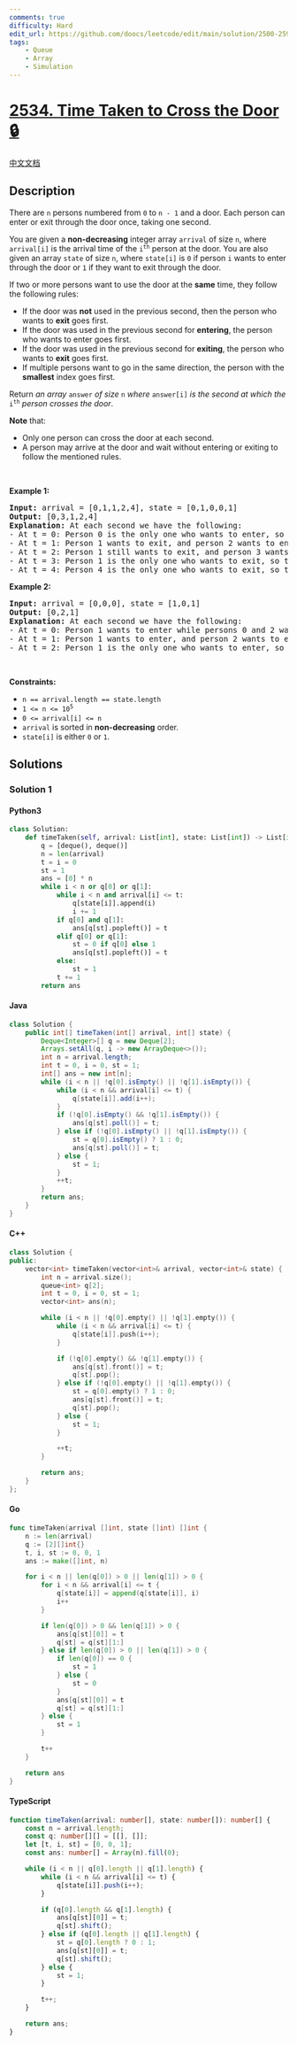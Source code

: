 ```yaml
---
comments: true
difficulty: Hard
edit_url: https://github.com/doocs/leetcode/edit/main/solution/2500-2599/2534.Time%20Taken%20to%20Cross%20the%20Door/README_EN.md
tags:
    - Queue
    - Array
    - Simulation
---
```


<!-- problem:start -->

# [2534. Time Taken to Cross the Door 🔒](https://leetcode.com/problems/time-taken-to-cross-the-door)

[中文文档](/solution/2500-2599/2534.Time%20Taken%20to%20Cross%20the%20Door/README.md)

## Description

<!-- description:start -->

<p>There are <code>n</code> persons numbered from <code>0</code> to <code>n - 1</code> and a door. Each person can enter or exit through the door once, taking one second.</p>

<p>You are given a <strong>non-decreasing</strong> integer array <code>arrival</code> of size <code>n</code>, where <code>arrival[i]</code> is the arrival time of the <code>i<sup>th</sup></code> person at the door. You are also given an array <code>state</code> of size <code>n</code>, where <code>state[i]</code> is <code>0</code> if person <code>i</code> wants to enter through the door or <code>1</code> if they want to exit through the door.</p>

<p>If two or more persons want to use the door at the <strong>same</strong> time, they follow the following rules:</p>

<ul>
	<li>If the door was <strong>not</strong> used in the previous second, then the person who wants to <strong>exit</strong> goes first.</li>
	<li>If the door was used in the previous second for <strong>entering</strong>, the person who wants to enter goes first.</li>
	<li>If the door was used in the previous second for <strong>exiting</strong>, the person who wants to <strong>exit</strong> goes first.</li>
	<li>If multiple persons want to go in the same direction, the person with the <strong>smallest</strong> index goes first.</li>
</ul>

<p>Return <em>an array </em><code>answer</code><em> of size </em><code>n</code><em> where </em><code>answer[i]</code><em> is the second at which the </em><code>i<sup>th</sup></code><em> person crosses the door</em>.</p>

<p><strong>Note</strong> that:</p>

<ul>
	<li>Only one person can cross the door at each second.</li>
	<li>A person may arrive at the door and wait without entering or exiting to follow the mentioned rules.</li>
</ul>

<p>&nbsp;</p>
<p><strong>Example 1:</strong></p>

<pre>
<strong>Input:</strong> arrival = [0,1,1,2,4], state = [0,1,0,0,1]
<strong>Output:</strong> [0,3,1,2,4]
<strong>Explanation:</strong> At each second we have the following:
- At t = 0: Person 0 is the only one who wants to enter, so they just enter through the door.
- At t = 1: Person 1 wants to exit, and person 2 wants to enter. Since the door was used the previous second for entering, person 2 enters.
- At t = 2: Person 1 still wants to exit, and person 3 wants to enter. Since the door was used the previous second for entering, person 3 enters.
- At t = 3: Person 1 is the only one who wants to exit, so they just exit through the door.
- At t = 4: Person 4 is the only one who wants to exit, so they just exit through the door.
</pre>

<p><strong>Example 2:</strong></p>

<pre>
<strong>Input:</strong> arrival = [0,0,0], state = [1,0,1]
<strong>Output:</strong> [0,2,1]
<strong>Explanation:</strong> At each second we have the following:
- At t = 0: Person 1 wants to enter while persons 0 and 2 want to exit. Since the door was not used in the previous second, the persons who want to exit get to go first. Since person 0 has a smaller index, they exit first.
- At t = 1: Person 1 wants to enter, and person 2 wants to exit. Since the door was used in the previous second for exiting, person 2 exits.
- At t = 2: Person 1 is the only one who wants to enter, so they just enter through the door.
</pre>

<p>&nbsp;</p>
<p><strong>Constraints:</strong></p>

<ul>
	<li><code>n == arrival.length == state.length</code></li>
	<li><code>1 &lt;= n &lt;= 10<sup>5</sup></code></li>
	<li><code>0 &lt;= arrival[i] &lt;= n</code></li>
	<li><code>arrival</code> is sorted in <strong>non-decreasing</strong> order.</li>
	<li><code>state[i]</code> is either <code>0</code> or <code>1</code>.</li>
</ul>

<!-- description:end -->

## Solutions

<!-- solution:start -->

### Solution 1

<!-- tabs:start -->

#### Python3

```python
class Solution:
    def timeTaken(self, arrival: List[int], state: List[int]) -> List[int]:
        q = [deque(), deque()]
        n = len(arrival)
        t = i = 0
        st = 1
        ans = [0] * n
        while i < n or q[0] or q[1]:
            while i < n and arrival[i] <= t:
                q[state[i]].append(i)
                i += 1
            if q[0] and q[1]:
                ans[q[st].popleft()] = t
            elif q[0] or q[1]:
                st = 0 if q[0] else 1
                ans[q[st].popleft()] = t
            else:
                st = 1
            t += 1
        return ans
```

#### Java

```java
class Solution {
    public int[] timeTaken(int[] arrival, int[] state) {
        Deque<Integer>[] q = new Deque[2];
        Arrays.setAll(q, i -> new ArrayDeque<>());
        int n = arrival.length;
        int t = 0, i = 0, st = 1;
        int[] ans = new int[n];
        while (i < n || !q[0].isEmpty() || !q[1].isEmpty()) {
            while (i < n && arrival[i] <= t) {
                q[state[i]].add(i++);
            }
            if (!q[0].isEmpty() && !q[1].isEmpty()) {
                ans[q[st].poll()] = t;
            } else if (!q[0].isEmpty() || !q[1].isEmpty()) {
                st = q[0].isEmpty() ? 1 : 0;
                ans[q[st].poll()] = t;
            } else {
                st = 1;
            }
            ++t;
        }
        return ans;
    }
}
```

#### C++

```cpp
class Solution {
public:
    vector<int> timeTaken(vector<int>& arrival, vector<int>& state) {
        int n = arrival.size();
        queue<int> q[2];
        int t = 0, i = 0, st = 1;
        vector<int> ans(n);

        while (i < n || !q[0].empty() || !q[1].empty()) {
            while (i < n && arrival[i] <= t) {
                q[state[i]].push(i++);
            }

            if (!q[0].empty() && !q[1].empty()) {
                ans[q[st].front()] = t;
                q[st].pop();
            } else if (!q[0].empty() || !q[1].empty()) {
                st = q[0].empty() ? 1 : 0;
                ans[q[st].front()] = t;
                q[st].pop();
            } else {
                st = 1;
            }

            ++t;
        }

        return ans;
    }
};
```

#### Go

```go
func timeTaken(arrival []int, state []int) []int {
	n := len(arrival)
	q := [2][]int{}
	t, i, st := 0, 0, 1
	ans := make([]int, n)

	for i < n || len(q[0]) > 0 || len(q[1]) > 0 {
		for i < n && arrival[i] <= t {
			q[state[i]] = append(q[state[i]], i)
			i++
		}

		if len(q[0]) > 0 && len(q[1]) > 0 {
			ans[q[st][0]] = t
			q[st] = q[st][1:]
		} else if len(q[0]) > 0 || len(q[1]) > 0 {
			if len(q[0]) == 0 {
				st = 1
			} else {
				st = 0
			}
			ans[q[st][0]] = t
			q[st] = q[st][1:]
		} else {
			st = 1
		}

		t++
	}

	return ans
}
```

#### TypeScript

```ts
function timeTaken(arrival: number[], state: number[]): number[] {
    const n = arrival.length;
    const q: number[][] = [[], []];
    let [t, i, st] = [0, 0, 1];
    const ans: number[] = Array(n).fill(0);

    while (i < n || q[0].length || q[1].length) {
        while (i < n && arrival[i] <= t) {
            q[state[i]].push(i++);
        }

        if (q[0].length && q[1].length) {
            ans[q[st][0]] = t;
            q[st].shift();
        } else if (q[0].length || q[1].length) {
            st = q[0].length ? 0 : 1;
            ans[q[st][0]] = t;
            q[st].shift();
        } else {
            st = 1;
        }

        t++;
    }

    return ans;
}
```

<!-- tabs:end -->

<!-- solution:end -->

<!-- problem:end -->
